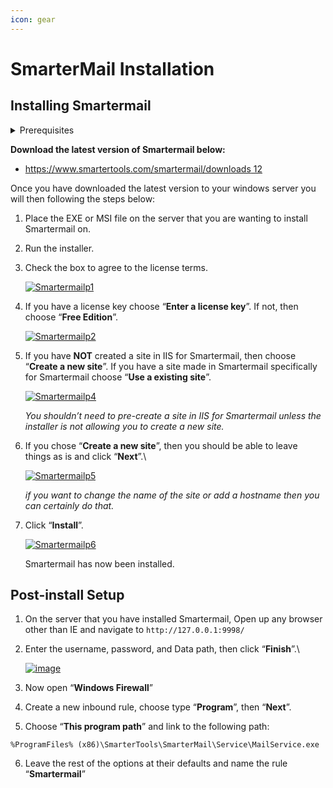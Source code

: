 ```yaml
---
icon: gear
---
```


# SmarterMail Installation

## Installing Smartermail

<details>

<summary> Prerequisites</summary>

Current Smartermail builds require “**.NET Framework 4.8**”. If you do not already have this installed on your server, then you can install it during the Smartermail installation, but it will require a reboot of the server.

</details>

**Download the latest version of Smartermail below:**

* [https://www.smartertools.com/smartermail/downloads 12](https://www.smartertools.com/smartermail/downloads)

Once you have downloaded the latest version to your windows server you will then following the steps below:

1. Place the EXE or MSI file on the server that you are wanting to install Smartermail on.
2. Run the installer.
3.  Check the box to agree to the license terms.

    [![Smartermailp1](https://learn.xbytecloud.com/uploads/default/optimized/1X/fa3c3f73a2cd6070241a471cd384f34f57db2757_2_304x375.png)](https://learn.xbytecloud.com/uploads/default/original/1X/fa3c3f73a2cd6070241a471cd384f34f57db2757.png)
4.  If you have a license key choose “**Enter a license key**”. If not, then choose “**Free Edition**”.

    [![Smartermailp2](https://learn.xbytecloud.com/uploads/default/optimized/1X/daf34c5fd63faa673fab233ef4c7b98a4e2d5d42_2_304x375.png)](https://learn.xbytecloud.com/uploads/default/original/1X/daf34c5fd63faa673fab233ef4c7b98a4e2d5d42.png)
5.  If you have **NOT** created a site in IIS for Smartermail, then choose “**Create a new site**”. If you have a site made in Smartermail specifically for Smartermail choose “**Use a existing site**”.

    [![Smartermailp4](https://learn.xbytecloud.com/uploads/default/optimized/1X/280e340c1bc9b4a5330d702ad3e935637fd5a328_2_304x375.png)](https://learn.xbytecloud.com/uploads/default/original/1X/280e340c1bc9b4a5330d702ad3e935637fd5a328.png)

    _You shouldn’t need to pre-create a site in IIS for Smartermail unless the installer is not allowing you to create a new site._
6.  If you chose “**Create a new site**”, then you should be able to leave things as is and click “**Next**”.\


    [![Smartermailp5](https://learn.xbytecloud.com/uploads/default/optimized/1X/e98db5fbef89de3e423d3259d09de661acc3599c_2_302x375.png)](https://learn.xbytecloud.com/uploads/default/original/1X/e98db5fbef89de3e423d3259d09de661acc3599c.png)

    _if you want to change the name of the site or add a hostname then you can certainly do that._
7.  Click “**Install**”.

    [![Smartermailp6](https://learn.xbytecloud.com/uploads/default/optimized/1X/8d4dca277248ef36ab4a55611176612dd8cc2868_2_303x375.png)](https://learn.xbytecloud.com/uploads/default/original/1X/8d4dca277248ef36ab4a55611176612dd8cc2868.png)

    Smartermail has now been installed.

## Post-install Setup <a href="#post-install-setup-2" id="post-install-setup-2"></a>

1. On the server that you have installed Smartermail, Open up any browser other than IE and navigate to `http://127.0.0.1:9998/`
2.  Enter the username, password, and Data path, then click “**Finish**”.\


    [![image](https://learn.xbytecloud.com/uploads/default/optimized/1X/c88e952222f773f40ea0124322d92b545f728ac1_2_517x303.png)](https://learn.xbytecloud.com/uploads/default/original/1X/c88e952222f773f40ea0124322d92b545f728ac1.png)
3. Now open “**Windows Firewall**”
4. Create a new inbound rule, choose type “**Program**”, then “**Next**”.
5. Choose “**This program path**” and link to the following path:

`%ProgramFiles% (x86)\SmarterTools\SmarterMail\Service\MailService.exe`

6. Leave the rest of the options at their defaults and name the rule “**Smartermail**”

